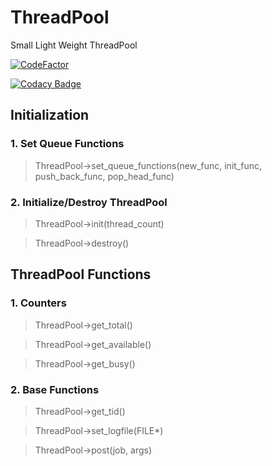 # ThreadPool
Small Light Weight ThreadPool

[![CodeFactor](https://www.codefactor.io/repository/github/khubaibumer/threadpool/badge)](https://www.codefactor.io/repository/github/khubaibumer/threadpool)

[![Codacy Badge](https://app.codacy.com/project/badge/Grade/4cbbe30fef1843929bae962f6eee8deb)](https://www.codacy.com/gh/khubaibumer/ThreadPool/dashboard?utm_source=github.com&amp;utm_medium=referral&amp;utm_content=khubaibumer/ThreadPool&amp;utm_campaign=Badge_Grade)

## Initialization

### 1. Set Queue Functions
> ThreadPool->set_queue_functions(new_func, init_func, push_back_func, pop_head_func)

### 2. Initialize/Destroy ThreadPool
> ThreadPool->init(thread_count)

> ThreadPool->destroy()


## ThreadPool Functions
### 1. Counters
> ThreadPool->get_total()

> ThreadPool->get_available()

> ThreadPool->get_busy()

### 2. Base Functions
> ThreadPool->get_tid() 

> ThreadPool->set_logfile(FILE*)

> ThreadPool->post(job, args)


